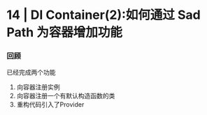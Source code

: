 # 14 | DI Container(2):如何通过 Sad Path 为容器增加功能

### 回顾

已经完成两个功能
1. 向容器注册实例
2. 向容器注册一个有默认构造函数的类
3. 重构代码引入了Provider
